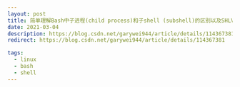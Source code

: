 ```yaml
---
layout: post
title: 简单理解Bash中子进程(child process)和子shell (subshell)的区别以及SHLVL和BASH_SUBSHELL
date: 2021-03-04
description: https://blog.csdn.net/garywei944/article/details/114367381
redirect: https://blog.csdn.net/garywei944/article/details/114367381

tags:
  - linux
  - bash
  - shell
---
```

